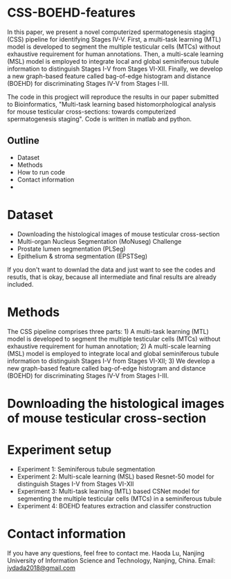 # CSS-BOEHD-features
In this paper, we present a novel computerized spermatogenesis staging (CSS) pipeline for identifying Stages IV-V. First, a multi-task learning (MTL) model is developed to segment the multiple testicular cells (MTCs) without exhaustive requirement for human annotations. Then, a multi-scale learning (MSL) model is employed to integrate local and global seminiferous tubule information to distinguish Stages I-V from Stages VI-XII. Finally, we develop a new graph-based feature called bag-of-edge histogram and distance (BOEHD) for discriminating Stages IV-V from Stages I-III.

The code in this progject will reproduce the results in our paper submitted to Bioinformatics, "Multi-task learning based histomorphological analysis for mouse testicular cross-sections: towards computerized spermatogenesis staging". Code is written in matlab and python.

## Outline

* Dataset
* Methods
* How to run code
* Contact information
* 
# Dataset 
* Downloading the histological images of mouse testicular cross-section
* Multi-organ Nucleus Segmentation (MoNuseg) Challenge
* Prostate lumen segmentation (PLSeg)
* Epithelium & stroma segmentation (EPSTSeg)

If you don't want to downlad the data and just want to see the codes and resutls, that is okay, because all intermediate and final results are already included.


# Methods
The CSS pipeline comprises three parts: 1) A multi-task learning (MTL) model is developed to segment the multiple testicular cells (MTCs) without exhaustive requirement for human annotation; 2) A multi-scale learning (MSL) model is employed to integrate local and global seminiferous tubule information to distinguish Stages I-V from Stages VI-XII; 3) We develop a new graph-based feature called bag-of-edge histogram and distance (BOEHD) for discriminating Stages IV-V from Stages I-III.
# Downloading the histological images of mouse testicular cross-section

# Experiment setup
* Experiment 1: Seminiferous tubule segmentation
* Experiment 2: Multi-scale learning (MSL) based Resnet-50 model for distinguish Stages I-V from Stages VI-XII
* Experiment 3: Multi-task learning (MTL) based CSNet model for segmenting the multiple testicular cells (MTCs) in a seminiferous tubule
* Experiment 4: BOEHD features extraction and classifer construction


# Contact information
If you have any questions, feel free to contact me.
Haoda Lu, Nanjing University of Information Science and Technology, Nanjing, China. Email: jydada2018@gmail.com
